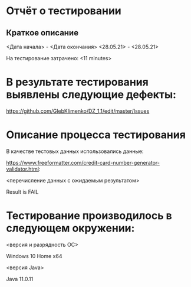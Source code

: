 # Отчёт о тестировании<IntelliJ IDEA Community Edition>

## Краткое описание

<Дата начала> - <Дата окончания>
<28.05.21> - <28.05.21>

На тестирование затрачено: <11 minutes>

# В результате тестирования выявлены следующие дефекты:

<https://github.com/GlebKlimenko/DZ_1.1/edit/master/Issues>

# Описание процесса тестирования

В качестве тестовых данных использовались данные: 
  
  <https://www.freeformatter.com/credit-card-number-generator-validator.html>:

<перечисление данных с ожидаемым результатом>
  
  Result is FAIL

# Тестирование производилось в следующем окружении:

<версия и разрядность ОС>
  
Windows 10 Home x64
  
<версия Java>
  
Java 11.0.11
